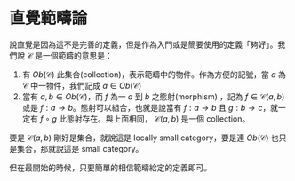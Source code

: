 # 直覺範疇論

說直覺是因為這不是完善的定義，但是作為入門或是簡要使用的定義「夠好」。我們說 $\mathcal{C}$ 是一個範疇的意思是：

1. 有 $Ob(\mathcal{C})$ 此集合(collection)，表示範疇中的物件。作為方便的記號，當 $a$ 為 $\mathcal{C}$ 中一物件，我們記成 $a \in Ob(\mathcal{C})$
2. 當有 $a, b \in Ob(\mathcal{C})$，而 $f$ 為一 $a$ 到 $b$ 之態射(morphism) ，記為 $f \in \mathcal{C}(a, b)$ 或是 $f : a \to b$。態射可以組合，也就是說當有 $f : a \to b$ 且 $g : b \to c$，就一定有 $f \circ g$ 此態射存在。與上面相同， $\mathcal{C}(a, b)$ 是一個 collection。

要是 $\mathcal{C}(a, b)$ 剛好是集合，就說這是 locally small category，要是連 $Ob(\mathcal{C})$ 也只是集合，那就說這是 small category。

但在最開始的時候，只要簡單的相信範疇給定的定義即可。

